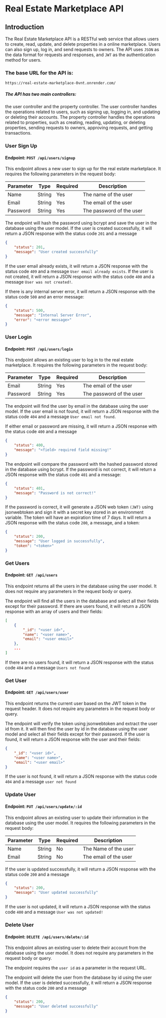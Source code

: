 # Real Estate Marketplace API
## Introduction
The Real Estate Marketplace API is a RESTful web service that allows users to create, read, update, and delete properties in a online marketplace. Users can also sign up, log in, and send requests to owners. 
The API uses `JSON` as the data format for requests and responses, and `JWT` as the authentication method for users.

### The base URL for the API is:

`https://real-estate-marketplace-0vnt.onrender.com/`

##### The API has two main controllers:
 the user controller and the property controller. The user controller handles the operations related to users, such as signing up, logging in, and updating or deleting their accounts. The property controller handles the operations related to properties, such as creating, reading, updating, or deleting properties, sending requests to owners, approving requests, and getting transactions.

### User Sign Up 
#### Endpoint: `POST /api/users/signup`
This endpoint allows a new user to sign up for the real estate marketplace. It requires the following parameters in the request body:

| Parameter  | Type     | Required    | Description |
|------------| -------- | ------------|-------------|
| Name       | String   | Yes         | The name of the user |
| Email      | String   | Yes         | The email of the user |
| Password   | String   | Yes         | The password of the user |

The endpoint will hash the password using bcrypt and save the user in the database using the user model. 
If the user is created successfully, it will return a JSON response with the status code `201` and a message
``` json
{
    "status": 201,
    "message": "User created successfully"
}
```
If the user email already exists, it will return a JSON response with the status code `409` and a message `User email already exists`.
If the user is not created, it will return a JSON response with the status code `400` and a message `User was not created!`.

If there is any internal server error, it will return a JSON response with the status code `500` and an error message:
``` json
{
    "status": 500,
    "message": "Internal Server Error",
    "error": "<error message>"
}
```

### User Login 
#### Endpoint: `POST /api/users/login`
This endpoint allows an existing user to log in to the real estate marketplace. It requires the following parameters in the request body:

| Parameter  | Type     | Required    | Description |
|------------| -------- | ------------|-------------|
| Email      | String   | Yes         | The email of the user |
| Password   | String   | Yes         | The password of the user |

The endpoint will find the user by email in the database using the user model.
 If the user email is not found, it will return a JSON response with the status code `404` and a message `User email not found`.

If either email or password are missing, it will return a JSON response with the status code `400` and a message
``` json
{
    "status": 400,
    "message": "<field> required field missing!"
}
```
The endpoint will compare the password with the hashed password stored in the database using bcrypt. If the password is not correct, it will return a JSON response with the status code `401` and a message:
``` json
{
    "status": 401,
    "message": "Password is not correct!"
}
```

If the password is correct, it will generate a JSON web token `(JWT)` using jsonwebtoken and sign it with a secret key stored in an environment variable. The token will have an expiration time of 7 days. It will return a JSON response with the status code `200`, a message, and a token:
``` json
{
    "status": 200,
    "message": "User logged in successfully",
    "token": "<token>"
}
```
### Get Users 
#### Endpoint: `GET /api/users`
This endpoint returns all the users in the database using the user model. It does not require any parameters in the request body or query.

The endpoint will find all the users in the database and select all their fields except for their password. If there are users found, it will return a JSON response with an array of users and their fields:
```json
[
    {
        "_id": "<user id>",
        "name": "<user name>",
        "email": "<user email>"
    },
    ...
]
```
If there are no users found, it will return a JSON response with the status code `404` and a message `Users not found`

### Get User 
#### Endpoint: `GET /api/users/user`
This endpoint returns the current user based on the JWT token in the request header. It does not require any parameters in the request body or query.

The endpoint will verify the token using jsonwebtoken and extract the user id from it. It will then find the user by id in the database using the user model and select all their fields except for their password. If the user is found, it will return a JSON response with the user and their fields:

``` json
{
    "_id": "<user id>",
    "name": "<user name>",
    "email": "<user email>"
}
```
If the user is not found, it will return a JSON response with the status code `404` and a message `user not found`

### Update User 
#### Endpoint: `PUT /api/users/update/:id`
This endpoint allows an existing user to update their information in the database using the user model. It requires the following parameters in the request body:

| Parameter  | Type     | Required    | Description |
|------------| -------- | ------------|-------------|
| Name      | String   | No         | The Name of the user |
| Email      | String   | No         | The email of the user |

If the user is updated successfully, it will return a JSON response with the status code `200` and a message

``` json
{
    "status": 200,
    "message": "User updated successfully"
}
```
If the user is not updated, it will return a JSON response with the status code `400` and a message `User was not updated!`

###  Delete User
#### Endpoint: `DELETE /api/users/delete/:id`
This endpoint allows an existing user to delete their account from the database using the user model. It does not require any parameters in the request body or query.

The endpoint requires the `user id` as a parameter in the request URL.

The endpoint will delete the user from the database by id using the user model. If the user is deleted successfully, it will return a JSON response with the status code `200` and a message 

``` json
{
    "status": 200,
    "message": "User deleted successfully"
}
```